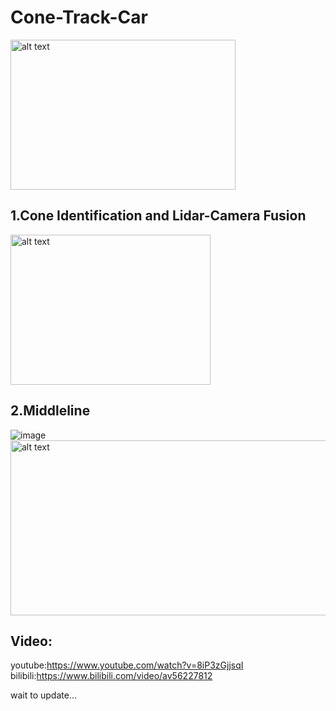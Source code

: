 # Cone-Track-Car


 <img src="https://github.com/jiawenhulu/Cone-Track-Car/blob/master/image/1.jpg" alt="alt text" width="360" height="240">
 
## 1.Cone Identification and Lidar-Camera Fusion
 <img src="https://github.com/jiawenhulu/Cone-Track-Car/blob/master/image/3.png" alt="alt text" width="320" height="240">
 
## 2.Middleline
 ![image](https://github.com/jiawenhulu/Cone-Track-Car/blob/master/image/4.png)
 <img src="https://github.com/jiawenhulu/Cone-Track-Car/blob/master/image/4.png" alt="alt text" width="640" height="280">
 
## Video:
 youtube:https://www.youtube.com/watch?v=8iP3zGjjsqI
 bilibili:https://www.bilibili.com/video/av56227812

wait to update...
